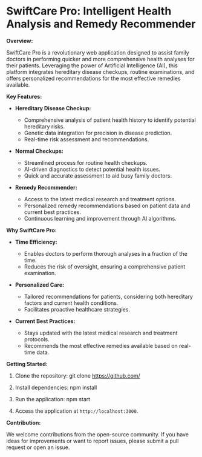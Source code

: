 # SwiftCare Pro: Intelligent Health Analysis and Remedy Recommender

**Overview:**

SwiftCare Pro is a revolutionary web application designed to assist family doctors in performing quicker and more comprehensive health analyses for their patients. Leveraging the power of Artificial Intelligence (AI), this platform integrates hereditary disease checkups, routine examinations, and offers personalized recommendations for the most effective remedies available.

**Key Features:**

- **Hereditary Disease Checkup:**
  - Comprehensive analysis of patient health history to identify potential hereditary risks.
  - Genetic data integration for precision in disease prediction.
  - Real-time risk assessment and recommendations.

- **Normal Checkups:**
  - Streamlined process for routine health checkups.
  - AI-driven diagnostics to detect potential health issues.
  - Quick and accurate assessment to aid busy family doctors.

- **Remedy Recommender:**
  - Access to the latest medical research and treatment options.
  - Personalized remedy recommendations based on patient data and current best practices.
  - Continuous learning and improvement through AI algorithms.

**Why SwiftCare Pro:**

- **Time Efficiency:**
  - Enables doctors to perform thorough analyses in a fraction of the time.
  - Reduces the risk of oversight, ensuring a comprehensive patient examination.

- **Personalized Care:**
  - Tailored recommendations for patients, considering both hereditary factors and current health conditions.
  - Facilitates proactive healthcare strategies.

- **Current Best Practices:**
  - Stays updated with the latest medical research and treatment protocols.
  - Recommends the most effective remedies available based on real-time data.

**Getting Started:**

1. Clone the repository:
git clone https://github.com/

2. Install dependencies:
npm install

3. Run the application:
npm start

4. Access the application at `http://localhost:3000`.

**Contribution:**

We welcome contributions from the open-source community. If you have ideas for improvements or want to report issues, please submit a pull request or open an issue.
